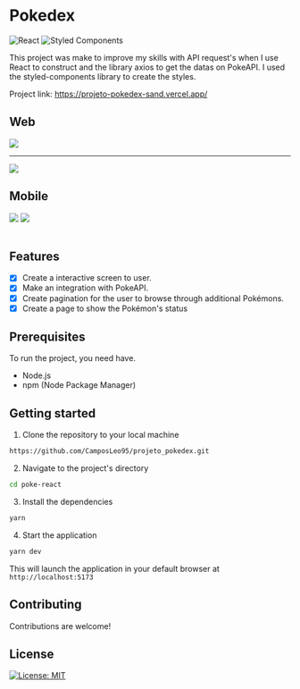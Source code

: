 # Pokedex

![React](https://img.shields.io/badge/react-%2320232a.svg?style=for-the-badge&logo=react&logoColor=%2361DAFB)
![Styled Components](https://img.shields.io/badge/styled--components-DB7093?style=for-the-badge&logo=styled-components&logoColor=white)

This project was make to improve my skills with API request's when I use React to construct and the library axios to get the datas on PokeAPI.
I used the styled-components library to create the styles.

Project link: https://projeto-pokedex-sand.vercel.app/

<div>
  
## Web <br />
<img src="https://github.com/CamposLeo95/projeto_pokedex/assets/98062615/67136ad9-e0a0-4ce9-9018-b48034073a23"/>

---
<img src="https://github.com/CamposLeo95/projeto_pokedex/assets/98062615/f5968e93-61a1-48b3-9d0b-e624032fe4c6"/>
  
## Mobile

<img src="https://github.com/CamposLeo95/projeto_pokedex/assets/98062615/1b0e735b-31e1-42a8-a87b-8a5f4675c1a8" margin-right="50px" />

<img src="https://github.com/CamposLeo95/projeto_pokedex/assets/98062615/39dafb03-bd77-46fb-a0b4-d22d75fdfebc" />
</div>
<br/>


## Features

- [x] Create a interactive screen to user.
- [x] Make an integration with PokeAPI.
- [x] Create pagination for the user to browse through additional Pokémons.
- [x] Create a page to show the Pokémon's status

## Prerequisites

To run the project, you need have. 

- Node.js
- npm (Node Package Manager)

## Getting started

1. Clone the repository to your local machine

```bash
https://github.com/CamposLeo95/projeto_pokedex.git
```

2. Navigate to the project's directory

```bash
cd poke-react
```

3. Install the dependencies

```bash
yarn
```

4. Start the application

```bash 
yarn dev
```

This will launch the application in your default browser at `http://localhost:5173`


## Contributing

Contributions are welcome! 

## License

[![License: MIT](https://img.shields.io/badge/License-MIT-yellow.svg)](https://github.com/CamposLeo95/projeto_pokedex/blob/main/LICENSE)
